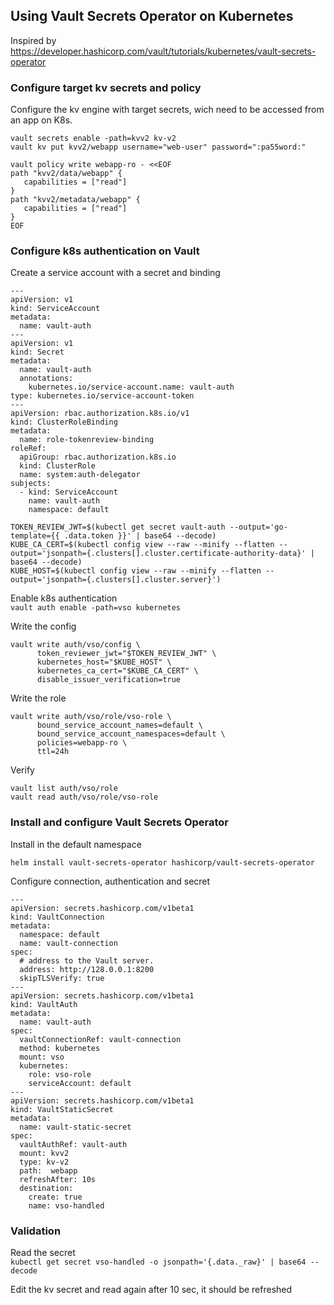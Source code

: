 ## Using Vault Secrets Operator on Kubernetes

Inspired by https://developer.hashicorp.com/vault/tutorials/kubernetes/vault-secrets-operator  

### Configure target kv secrets and policy

Configure the kv engine with target secrets, wich need to be accessed from an app on K8s.

`vault secrets enable -path=kvv2 kv-v2`  
`vault kv put kvv2/webapp username="web-user" password=":pa55word:"`

```
vault policy write webapp-ro - <<EOF
path "kvv2/data/webapp" {
   capabilities = ["read"]
}
path "kvv2/metadata/webapp" {
   capabilities = ["read"]
}
EOF
```


### Configure k8s authentication on Vault

Create a service account with a secret and binding  

```
---
apiVersion: v1
kind: ServiceAccount
metadata:
  name: vault-auth
---
apiVersion: v1
kind: Secret
metadata:
  name: vault-auth
  annotations:
    kubernetes.io/service-account.name: vault-auth
type: kubernetes.io/service-account-token
---
apiVersion: rbac.authorization.k8s.io/v1
kind: ClusterRoleBinding
metadata:
  name: role-tokenreview-binding
roleRef:
  apiGroup: rbac.authorization.k8s.io
  kind: ClusterRole
  name: system:auth-delegator
subjects:
  - kind: ServiceAccount
    name: vault-auth
    namespace: default
```



`TOKEN_REVIEW_JWT=$(kubectl get secret vault-auth --output='go-template={{ .data.token }}' | base64 --decode)`  
`KUBE_CA_CERT=$(kubectl config view --raw --minify --flatten --output='jsonpath={.clusters[].cluster.certificate-authority-data}' | base64 --decode)`  
`KUBE_HOST=$(kubectl config view --raw --minify --flatten --output='jsonpath={.clusters[].cluster.server}')`  

Enable k8s authentication  
`vault auth enable -path=vso kubernetes`

Write the config    
```
vault write auth/vso/config \
      token_reviewer_jwt="$TOKEN_REVIEW_JWT" \
      kubernetes_host="$KUBE_HOST" \
      kubernetes_ca_cert="$KUBE_CA_CERT" \
      disable_issuer_verification=true
```
Write the role  
```
vault write auth/vso/role/vso-role \
      bound_service_account_names=default \
      bound_service_account_namespaces=default \
      policies=webapp-ro \
      ttl=24h
```

Verify  

`vault list auth/vso/role`  
`vault read auth/vso/role/vso-role`

### Install and configure Vault Secrets Operator

Install in the default namespace  

`helm install vault-secrets-operator hashicorp/vault-secrets-operator`

Configure connection, authentication and secret  
```
---
apiVersion: secrets.hashicorp.com/v1beta1
kind: VaultConnection
metadata:
  namespace: default
  name: vault-connection
spec:
  # address to the Vault server.
  address: http://128.0.0.1:8200
  skipTLSVerify: true
---
apiVersion: secrets.hashicorp.com/v1beta1
kind: VaultAuth
metadata:
  name: vault-auth
spec:
  vaultConnectionRef: vault-connection
  method: kubernetes
  mount: vso
  kubernetes:
    role: vso-role
    serviceAccount: default
---
apiVersion: secrets.hashicorp.com/v1beta1
kind: VaultStaticSecret
metadata:
  name: vault-static-secret
spec:
  vaultAuthRef: vault-auth
  mount: kvv2
  type: kv-v2
  path:  webapp
  refreshAfter: 10s
  destination:
    create: true
    name: vso-handled

```

### Validation

Read the secret  
`kubectl get secret vso-handled -o jsonpath='{.data._raw}' | base64 --decode`  

Edit the kv secret and read again after 10 sec, it should be refreshed

